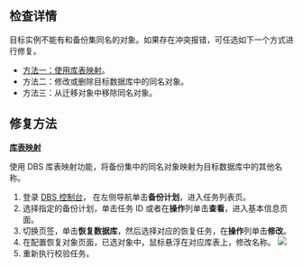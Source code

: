 ## 检查详情

目标实例不能有和备份集同名的对象。如果存在冲突报错，可任选如下一个方式进行修复。
- [方法一：使用库表映射](#1)。 
- 方法二：修改或删除目标数据库中的同名对象。
- 方法三：从迁移对象中移除同名对象。

## 修复方法

[**库表映射**](id:1)

使用 DBS 库表映射功能，将备份集中的同名对象映射为目标数据库中的其他名称。 

1. 登录 [DBS 控制台](https://console.cloud.tencent.com/dbs)， 在左侧导航单击**备份计划**，进入任务列表页。  
2. 选择指定的备份计划，单击任务 ID 或者在**操作**列单击**查看**，进入基本信息页面。 
3. 切换页签，单击**恢复数据库**，然后选择对应的恢复任务，在**操作**列单击**修改**。
4. 在配置恢复对象页面，已选对象中，鼠标悬浮在对应库表上，修改名称。
![](https://qcloudimg.tencent-cloud.cn/raw/be57e44f950013bed4ec69e88ce93cdc.png)
4. 重新执行校验任务。